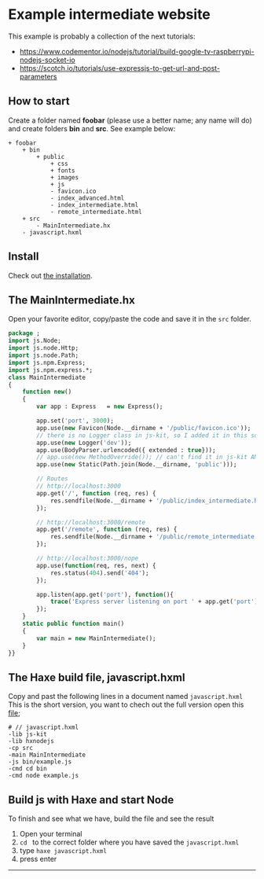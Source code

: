 # Example intermediate website

This example is probably a collection of the next tutorials:

- https://www.codementor.io/nodejs/tutorial/build-google-tv-raspberrypi-nodejs-socket-io
- https://scotch.io/tutorials/use-expressjs-to-get-url-and-post-parameters

## How to start

Create a folder named **foobar** (please use a better name; any name will do) and create folders **bin** and **src**.
See example below:

```
+ foobar
	+ bin
		+ public
			+ css
			+ fonts
			+ images
			+ js
			- favicon.ico
			- index_advanced.html
			- index_intermediate.html
			- remote_intermediate.html
	+ src
		- MainIntermediate.hx
	- javascript.hxml
```

## Install

Check out [the installation](installation.md).

## The MainIntermediate.hx

Open your favorite editor, copy/paste the code and save it in the `src` folder.

```haxe
package ;
import js.Node;
import js.node.Http;
import js.node.Path;
import js.npm.Express;
import js.npm.express.*;
class MainIntermediate
{
	function new()
	{
		var app : Express   = new Express();

		app.set('port', 3000);
		app.use(new Favicon(Node.__dirname + '/public/favicon.ico'));
		// there is no Logger class in js-kit, so I added it in this source folder (js/npm/express/Logger.hx)
		app.use(new Logger('dev'));
		app.use(BodyParser.urlencoded({ extended : true}));
		// app.use(new MethodOverride()); // can't find it in js-kit AND don't know what it does...
		app.use(new Static(Path.join(Node.__dirname, 'public')));

		// Routes
		// http://localhost:3000
		app.get('/', function (req, res) {
			res.sendfile(Node.__dirname + '/public/index_intermediate.html');
		});

		// http://localhost:3000/remote
		app.get('/remote', function (req, res) {
			res.sendfile(Node.__dirname + '/public/remote_intermediate.html');
		});

		// http://localhost:3000/nope
		app.use(function(req, res, next) {
			res.status(404).send('404');
		});

		app.listen(app.get('port'), function(){
			trace('Express server listening on port ' + app.get('port'));
		});
	}
	static public function main()
	{
		var main = new MainIntermediate();
	}
}}
```

## The Haxe build file, javascript.hxml

Copy and past the following lines in a document named `javascript.hxml`
This is the short version, you want to chech out the full version open this [file](/code/javascript.hxml);

```
# // javascript.hxml
-lib js-kit
-lib hxnodejs
-cp src
-main MainIntermediate
-js bin/example.js
-cmd cd bin
-cmd node example.js
```

## Build js with Haxe and start Node

To finish and see what we have, build the file and see the result

1. Open your terminal
2. `cd ` to the correct folder where you have saved the `javascript.hxml`
3. type `haxe javascript.hxml`
4. press enter

---

